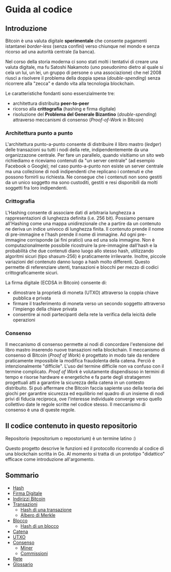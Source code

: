 # Guida al codice

## Introduzione

Bitcoin è una valuta digitale **sperimentale** che consente pagamenti istantanei *border-less* (senza confini)
verso chiunque nel mondo e senza ricorso ad una autorità centrale (la banca).

Nel corso della storia moderna ci sono stati molti i tentativi di creare una valuta digitale,
ma fu Satoshi Nakamoto (uno pseudonimo dietro al quale si cela un lui, un lei, un gruppo di persone o una associazione)
che nel 2008 riuscì a risolvere il problema della doppia spesa (*double-spending*)
senza ricorrere alla "zecca" e dando vita alla tecnologia blockchain.

Le caratteristiche fondanti sono essenzialmente tre:

- architettura distribuita **peer-to-peer**
- ricorso alla **crittografia** (hashing e firma digitale)
- risoluzione del **Problema del Generale Bizantino** (*double-spending*) attraverso meccanismi di consenso (*Proof-of-Work* in Bitcoin)

### Architettura punto a punto

L'architettura punto-a-punto consente di distribuire il libro mastro (*ledger*) delle transazioni su tutti i nodi della rete,
indipendentemente da una organizzazone centrale. Per fare un parallelo, quando visitiamo un sito web richiediamo e riceviamo
contenuti da "un server centrale" (ad esempio Facebook o Google); nel caso punto-a-punto non esiste un server centrale
ma una collezione di nodi indipendenti che replicano i contenuti e che possono fornirli su richiesta.
Ne consegue che i contenuti non sono gestiti da un unico soggetto  ma sono custoditi, gestiti e resi disponibili da molti soggetti fra loro indipendenti.

### Crittografia

L'Hashing consente di associare dati di arbitraria lunghezza a rappresentazioni di lunghezza definita (i.e. 256 bit).
Possiamo pensare all'Hashing come una mappa unidirezionale che a partire da un contenuto ne deriva un indice univoco di lunghezza finita.
Il contenuto prende il nome di pre-immagine e l'hash prende il nome di immagine. Ad ogni pre-immagine corrisponde (ai fini pratici)
una ed una sola immagine. Non è computazionalmente possibile ricostruire la pre-immagine dall'hash e la probabilità che due
contenuti diano luogo allo stesso hash, utilizzando algoritmi sicuri (tipo shasum-256) è praticamente irrilevante.
Inoltre, piccole variazioni del contenuto danno luogo a hash molto differenti.
Questo permette di referenziare utenti, transazioni e blocchi per mezzo di codici crittograficamente sicuri.

La firma digitale (ECDSA in Bitcoin) consente di:

- dimostrare la proprietà di moneta (UTXO) attraverso la coppia chiave pubblica e privata
- firmare il trasferimento di moneta verso un secondo soggetto attraverso l'impiengo della chiave privata
- consentire ai nodi partecipanti della rete la verifica della leicità delle operazioni

### Consenso

Il meccanismo di consenso permette ai nodi di concordare l'estensione del libro mastro inserendo nuove transazioni nella blockchain.
Il meccanismo di consenso di Bitcoin (*Proof of Work*) è progettato in modo tale da rendere praticamente impossibile
la modifica fraudolenta della catena. Perciò è intenzionalmente "difficile". L'uso del termine difficile non va confuso con il termine complicato.
*Proof of Work* è volutamente dispendisoso in termini di tempo e risorse hardware e energetiche e fa parte degli stratagemmi progettuali atti a garantire la sicurezza della catena in un contesto distribuito.
Si può affermare che Bitcoin faccia sapiente uso della teoria dei giochi per garantire sicurezza ed equilibrio nel quadro di un insieme di nodi privi di fiducia reciproca, ove l'interesse individuale converge verso quello collettivo date le regole scritte nel codice stesso.
Il meccanismo di consenso è una di queste regole.

## Il codice contenuto in questo repositorio

Repositorio (repositorium o repostorium) è un termine latino :)

Questo progetto descrive le funzioni ed il protocollo ricorrendo al codice di una blockchain scritta in Go.
Al momento si tratta di un prototipo "didattico" efficace come introduzione all'argomento.

## Sommario

- [Hash](hash.md)
- [Firma Digitale](firma-digitale.md)
- [Indirizzi Bitcoin](indirizzi-bitcoin.md)
- [Transazioni](transazioni.md)
  - [Hash di una transazione](hash-transazione.md)
  - [Albero di Merkle](merkle.md)
- [Blocco](blocco.md)
  - [Hash di un blocco](hash-blocco.md)
- [Catena](chain.md)
- [UTXO](utxo.md)
- [Consenso](proof-of-work.md)
  - [Miner](miner.md)
  - [Commissioni](fee.md)
- [Rete](network.md)
- [Glossario](glossario.md)
